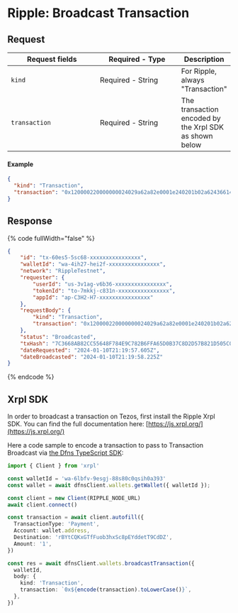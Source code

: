 # Ripple: Broadcast Transaction

## Request <a href="#request-body" id="request-body"></a>

<table data-full-width="true"><thead><tr><th width="204">Request fields</th><th width="187">Required - Type</th><th>Description</th></tr></thead><tbody><tr><td><code>kind</code></td><td>Required - String</td><td>For Ripple, always "Transaction"</td></tr><tr><td><code>transaction</code></td><td>Required - String</td><td>The transaction encoded by the Xrpl SDK as shown below</td></tr></tbody></table>

#### Example

```json
{
  "kind": "Transaction",
  "transaction": "0x120000220000000024029a62a82e0001e240201b02a6243661400000000000000168400000000000000c8114860184b4f4c6cc17ae9c2a77cfcd328b43ec2aac8314543aba55a3bede29c5d512ff0cb17db626b9ed9a"
}
```

## Response <a href="#response" id="response"></a>

{% code fullWidth="false" %}
```json
{
    "id": "tx-60es5-5sc68-xxxxxxxxxxxxxxxx",
    "walletId": "wa-4ih27-hei2f-xxxxxxxxxxxxxxxx",
    "network": "RippleTestnet",
    "requester": {
        "userId": "us-3v1ag-v6b36-xxxxxxxxxxxxxxxx",
        "tokenId": "to-7mkkj-c831n-xxxxxxxxxxxxxxxx",
        "appId": "ap-C3H2-H7-xxxxxxxxxxxxxxxx"
    },
    "requestBody": {
        "kind": "Transaction",
        "transaction": "0x120000220000000024029a62a82e0001e240201b02a6243661400000000000000168400000000000000c8114860184b4f4c6cc17ae9c2a77cfcd328b43ec2aac8314543aba55a3bede29c5d512ff0cb17db626b9ed9a"
    },
    "status": "Broadcasted",
    "txHash": "7C3668AB82CC55648F784E9C782B6FFA65D0B37C8D2D57B821D505C0DAF27197",
    "dateRequested": "2024-01-10T21:19:57.605Z",
    "dateBroadcasted": "2024-01-10T21:19:58.225Z"
}
```
{% endcode %}

## Xrpl SDK

In order to broadcast a transaction on Tezos, first install the Ripple Xrpl SDK.  You can find the full documentation here: [https://js.xrpl.org/](https://js.xrpl.org/)

Here a code sample to encode a transaction to pass to Transaction Broadcast via [the Dfns TypeScript SDK](https://github.com/dfns/dfns-sdk-ts):

```typescript
import { Client } from 'xrpl'

const walletId = 'wa-6lbfv-9esgj-88s80c0qsih0a393'
const wallet = await dfnsClient.wallets.getWallet({ walletId });

const client = new Client(RIPPLE_NODE_URL)
await client.connect()

const transaction = await client.autofill({
  TransactionType: 'Payment',
  Account: wallet.address,
  Destination: 'rBYtCQKxGTfFuob3hxSc8pEYddetT9CdDZ',
  Amount: '1',
})

const res = await dfnsClient.wallets.broadcastTransaction({
  walletId,
  body: {
    kind: 'Transaction',
    transaction: `0x${encode(transaction).toLowerCase()}`,
  },
})
```
